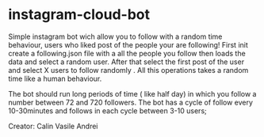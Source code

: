 # instagram-cloud-bot

Simple instagram bot wich allow you to follow with a random time behaviour, users who liked post of the people your are following!
First init create a following.json file with a all the people you follow then loads the data and select a random user. 
After that select the first post of the user and select X users to follow randomly .
All this operations takes a random time like a human behaviour.

The bot should run long periods of time ( like half day) in which you follow a number between 72 and 720 followers.
The bot has a cycle of follow every 10-30minutes and follows in each cycle between 3-10 users;

Creator: Calin Vasile Andrei
